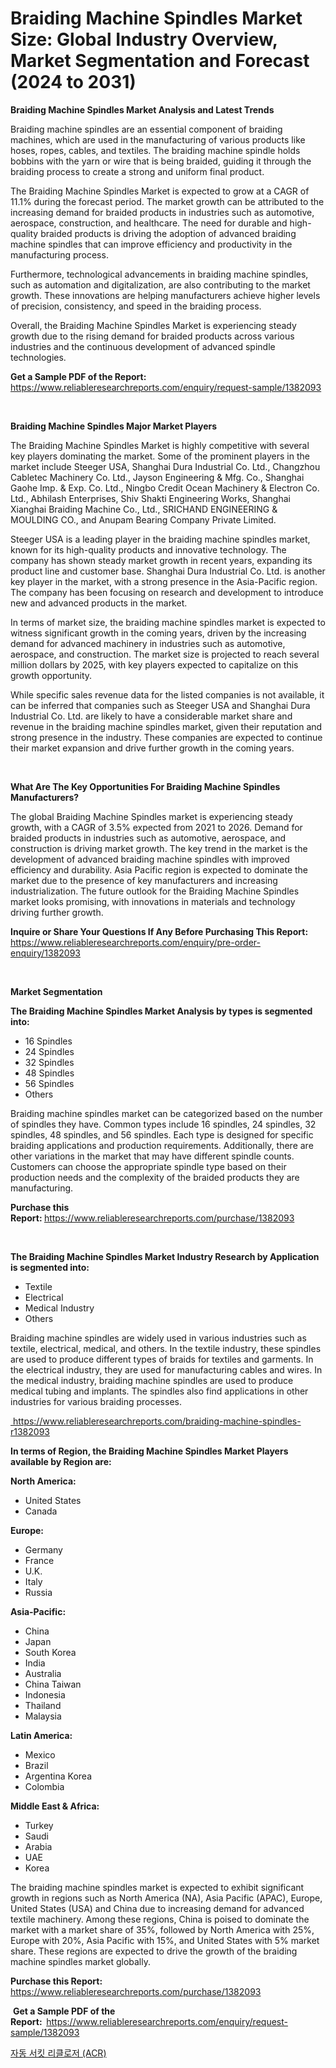 <p><h1>Braiding Machine Spindles Market Size: Global Industry Overview, Market Segmentation and Forecast (2024 to 2031)</h1></p><p><strong>Braiding Machine Spindles Market Analysis and Latest Trends</strong></p>
<p><p>Braiding machine spindles are an essential component of braiding machines, which are used in the manufacturing of various products like hoses, ropes, cables, and textiles. The braiding machine spindle holds bobbins with the yarn or wire that is being braided, guiding it through the braiding process to create a strong and uniform final product.</p><p>The Braiding Machine Spindles Market is expected to grow at a CAGR of 11.1% during the forecast period. The market growth can be attributed to the increasing demand for braided products in industries such as automotive, aerospace, construction, and healthcare. The need for durable and high-quality braided products is driving the adoption of advanced braiding machine spindles that can improve efficiency and productivity in the manufacturing process.</p><p>Furthermore, technological advancements in braiding machine spindles, such as automation and digitalization, are also contributing to the market growth. These innovations are helping manufacturers achieve higher levels of precision, consistency, and speed in the braiding process.</p><p>Overall, the Braiding Machine Spindles Market is experiencing steady growth due to the rising demand for braided products across various industries and the continuous development of advanced spindle technologies.</p></p>
<p><strong>Get a Sample PDF of the Report:&nbsp;</strong> <a href="https://www.reliableresearchreports.com/enquiry/request-sample/1382093">https://www.reliableresearchreports.com/enquiry/request-sample/1382093</a></p>
<p>&nbsp;</p>
<p><strong>Braiding Machine Spindles Major Market Players</strong></p>
<p><p>The Braiding Machine Spindles Market is highly competitive with several key players dominating the market. Some of the prominent players in the market include Steeger USA, Shanghai Dura Industrial Co. Ltd., Changzhou Cabletec Machinery Co. Ltd., Jayson Engineering & Mfg. Co., Shanghai Gaohe Imp. & Exp. Co. Ltd., Ningbo Credit Ocean Machinery & Electron Co. Ltd., Abhilash Enterprises, Shiv Shakti Engineering Works, Shanghai Xianghai Braiding Machine Co., Ltd., SRICHAND ENGINEERING & MOULDING CO., and Anupam Bearing Company Private Limited.</p><p>Steeger USA is a leading player in the braiding machine spindles market, known for its high-quality products and innovative technology. The company has shown steady market growth in recent years, expanding its product line and customer base. Shanghai Dura Industrial Co. Ltd. is another key player in the market, with a strong presence in the Asia-Pacific region. The company has been focusing on research and development to introduce new and advanced products in the market.</p><p>In terms of market size, the braiding machine spindles market is expected to witness significant growth in the coming years, driven by the increasing demand for advanced machinery in industries such as automotive, aerospace, and construction. The market size is projected to reach several million dollars by 2025, with key players expected to capitalize on this growth opportunity.</p><p>While specific sales revenue data for the listed companies is not available, it can be inferred that companies such as Steeger USA and Shanghai Dura Industrial Co. Ltd. are likely to have a considerable market share and revenue in the braiding machine spindles market, given their reputation and strong presence in the industry. These companies are expected to continue their market expansion and drive further growth in the coming years.</p></p>
<p>&nbsp;</p>
<p><strong>What Are The Key Opportunities For Braiding Machine Spindles Manufacturers?</strong></p>
<p><p>The global Braiding Machine Spindles market is experiencing steady growth, with a CAGR of 3.5% expected from 2021 to 2026. Demand for braided products in industries such as automotive, aerospace, and construction is driving market growth. The key trend in the market is the development of advanced braiding machine spindles with improved efficiency and durability. Asia Pacific region is expected to dominate the market due to the presence of key manufacturers and increasing industrialization. The future outlook for the Braiding Machine Spindles market looks promising, with innovations in materials and technology driving further growth.</p></p>
<p><strong>Inquire or Share Your Questions If Any Before Purchasing This Report:</strong> <a href="https://www.reliableresearchreports.com/enquiry/pre-order-enquiry/1382093">https://www.reliableresearchreports.com/enquiry/pre-order-enquiry/1382093</a></p>
<p>&nbsp;</p>
<p><strong>Market Segmentation</strong></p>
<p><strong>The Braiding Machine Spindles Market Analysis by types is segmented into:</strong></p>
<p><ul><li>16 Spindles</li><li>24 Spindles</li><li>32 Spindles</li><li>48 Spindles</li><li>56 Spindles</li><li>Others</li></ul></p>
<p><p>Braiding machine spindles market can be categorized based on the number of spindles they have. Common types include 16 spindles, 24 spindles, 32 spindles, 48 spindles, and 56 spindles. Each type is designed for specific braiding applications and production requirements. Additionally, there are other variations in the market that may have different spindle counts. Customers can choose the appropriate spindle type based on their production needs and the complexity of the braided products they are manufacturing.</p></p>
<p><strong>Purchase this Report:&nbsp;</strong><a href="https://www.reliableresearchreports.com/purchase/1382093">https://www.reliableresearchreports.com/purchase/1382093</a></p>
<p>&nbsp;</p>
<p><strong>The Braiding Machine Spindles Market Industry Research by Application is segmented into:</strong></p>
<p><ul><li>Textile</li><li>Electrical</li><li>Medical Industry</li><li>Others</li></ul></p>
<p><p>Braiding machine spindles are widely used in various industries such as textile, electrical, medical, and others. In the textile industry, these spindles are used to produce different types of braids for textiles and garments. In the electrical industry, they are used for manufacturing cables and wires. In the medical industry, braiding machine spindles are used to produce medical tubing and implants. The spindles also find applications in other industries for various braiding processes.</p></p>
<p><a href="https://www.reliableresearchreports.com/braiding-machine-spindles-r1382093">&nbsp;https://www.reliableresearchreports.com/braiding-machine-spindles-r1382093</a></p>
<p><strong>In terms of Region, the Braiding Machine Spindles Market Players available by Region are:</strong></p>
<p>
    <p> <strong> North America: </strong>
        <ul>
            <li>United States</li>
            <li>Canada</li>
        </ul>
        </p> 
    <p> <strong> Europe: </strong>
        <ul>
            <li>Germany</li>
            <li>France</li>
            <li>U.K.</li>
            <li>Italy</li>
            <li>Russia</li>
        </ul>
        </p> 
    <p> <strong> Asia-Pacific: </strong>
        <ul>
            <li>China</li>
            <li>Japan</li>
            <li>South Korea</li>
            <li>India</li>
            <li>Australia</li>
            <li>China Taiwan</li>
            <li>Indonesia</li>
            <li>Thailand</li>
            <li>Malaysia</li>
        </ul>
        </p> 
    <p> <strong> Latin America: </strong>
        <ul>
            <li>Mexico</li>
            <li>Brazil</li>
            <li>Argentina Korea</li>
            <li>Colombia</li>
        </ul>
        </p> 
    <p> <strong> Middle East & Africa: </strong>
        <ul>
            <li>Turkey</li>
            <li>Saudi</li>
            <li>Arabia</li>
            <li>UAE</li>
            <li>Korea</li>
        </ul>
    </p>
    </p>
<p><p>The braiding machine spindles market is expected to exhibit significant growth in regions such as North America (NA), Asia Pacific (APAC), Europe, United States (USA) and China due to increasing demand for advanced textile machinery. Among these regions, China is poised to dominate the market with a market share of 35%, followed by North America with 25%, Europe with 20%, Asia Pacific with 15%, and United States with 5% market share. These regions are expected to drive the growth of the braiding machine spindles market globally.</p></p>
<p><strong>Purchase this Report: </strong><a href="https://www.reliableresearchreports.com/purchase/1382093">https://www.reliableresearchreports.com/purchase/1382093</a></p>
<p>&nbsp;<strong>Get a Sample PDF of the Report:&nbsp;&nbsp;</strong><a href="https://www.reliableresearchreports.com/enquiry/request-sample/1382093">https://www.reliableresearchreports.com/enquiry/request-sample/1382093</a></p>
<p><strong></strong></p>
<p><p><a href="https://github.com/joyliyu/Market-Research-Report-List-1/blob/main/2737033164437.md">자동 서킷 리클로저 (ACR)</a></p></p>